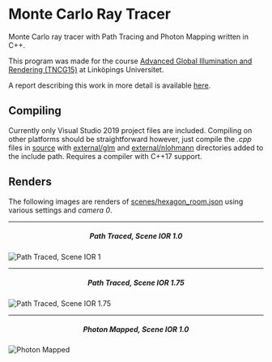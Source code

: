 # Monte Carlo Ray Tracer

Monte Carlo ray tracer with Path Tracing and Photon Mapping written in C++. 

This program was made for the course [Advanced Global Illumination and Rendering (TNCG15)](https://liu.se/studieinfo/kurs/tncg15) at Linköpings Universitet.

A report describing this work in more detail is available [here](report.pdf).

## Compiling

Currently only Visual Studio 2019 project files are included. Compiling on other platforms should be straightforward however, just compile the *.cpp* files in [source](source) with [external/glm](external/glm) and [external/nlohmann](external/nlohmann) directories added to the include path. Requires a compiler with C++17 support.

## Renders

The following images are renders of [scenes/hexagon_room.json](scenes/hexagon_room.json) using various settings and *camera 0*.

___

<h5 align="center">Path Traced, Scene IOR 1.0</h5>

![](renders/c1_64sqrtspp_report_4k_downscaled.png "Path Traced, Scene IOR 1")

___

<h5 align="center">Path Traced, Scene IOR 1.75</h5>

![](renders/c1_64sqrtspp_report_4k_flintglass_downscaled.png "Path Traced, Scene IOR 1.75")

___

<h5 align="center">Photon Mapped, Scene IOR 1.0</h5>

![](renders/c1_photon-map_report_2e6_250_16sqrtspp.png "Photon Mapped")
